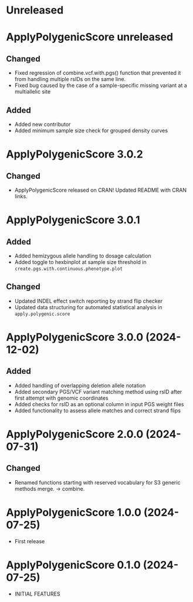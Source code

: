 # Unreleased

# ApplyPolygenicScore unreleased
## Changed
* Fixed regression of combine.vcf.with.pgs() function that prevented it from handling multiple rsIDs on the same line.
* Fixed bug caused by the case of a sample-specific missing variant at a multiallelic site

## Added
* Added new contributor
* Added minimum sample size check for grouped density curves

# ApplyPolygenicScore 3.0.2

## Changed
* ApplyPolygenicScore released on CRAN! Updated README with CRAN links.

# ApplyPolygenicScore 3.0.1

## Added
* Added hemizygous allele handling to dosage calculation
* Added toggle to hexbinplot at sample size threshold in `create.pgs.with.continuous.phenotype.plot`

## Changed
* Updated INDEL effect switch reporting by strand flip checker
* Updated data structuring for automated statistical analysis in `apply.polygenic.score`

# ApplyPolygenicScore 3.0.0 (2024-12-02)

## Added
* Added handling of overlapping deletion allele notation
* Added secondary PGS/VCF variant matching method using rsID after first attempt with genomic coordinates
* Added checks for rsID as an optional column in input PGS weight files
* Added functionality to assess allele matches and correct strand flips

# ApplyPolygenicScore 2.0.0 (2024-07-31)

## Changed
* Renamed functions starting with reserved vocabulary for S3 generic methods merge. -> combine.

# ApplyPolygenicScore 1.0.0 (2024-07-25)

* First release

# ApplyPolygenicScore 0.1.0 (2024-07-25)

* INITIAL FEATURES
